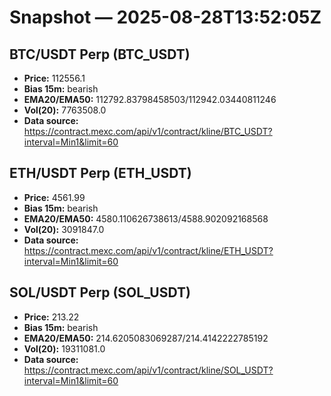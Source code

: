 # Snapshot — 2025-08-28T13:52:05Z

## BTC/USDT Perp (BTC_USDT)
- **Price:** 112556.1
- **Bias 15m:** bearish
- **EMA20/EMA50:** 112792.83798458503/112942.03440811246
- **Vol(20):** 7763508.0
- **Data source:** https://contract.mexc.com/api/v1/contract/kline/BTC_USDT?interval=Min1&limit=60

## ETH/USDT Perp (ETH_USDT)
- **Price:** 4561.99
- **Bias 15m:** bearish
- **EMA20/EMA50:** 4580.110626738613/4588.902092168568
- **Vol(20):** 3091847.0
- **Data source:** https://contract.mexc.com/api/v1/contract/kline/ETH_USDT?interval=Min1&limit=60

## SOL/USDT Perp (SOL_USDT)
- **Price:** 213.22
- **Bias 15m:** bearish
- **EMA20/EMA50:** 214.6205083069287/214.4142222785192
- **Vol(20):** 19311081.0
- **Data source:** https://contract.mexc.com/api/v1/contract/kline/SOL_USDT?interval=Min1&limit=60
